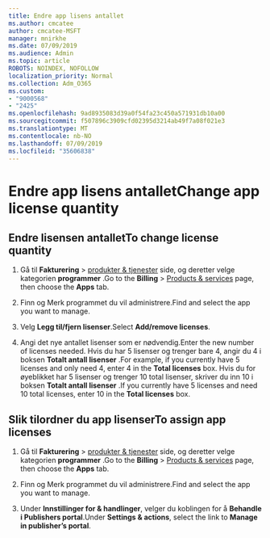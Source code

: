 ```yaml
---
title: Endre app lisens antallet
ms.author: cmcatee
author: cmcatee-MSFT
manager: mnirkhe
ms.date: 07/09/2019
ms.audience: Admin
ms.topic: article
ROBOTS: NOINDEX, NOFOLLOW
localization_priority: Normal
ms.collection: Adm_O365
ms.custom:
- "9000568"
- "2425"
ms.openlocfilehash: 9ad8935083d39a0f54fa23c450a571931db10a00
ms.sourcegitcommit: f507896c3909cfd02395d3214ab49f7a08f021e3
ms.translationtype: MT
ms.contentlocale: nb-NO
ms.lasthandoff: 07/09/2019
ms.locfileid: "35606838"
---
```

# <a name="change-app-license-quantity"></a><span data-ttu-id="09896-102">Endre app lisens antallet</span><span class="sxs-lookup"><span data-stu-id="09896-102">Change app license quantity</span></span>

## <a name="to-change-license-quantity"></a><span data-ttu-id="09896-103">Endre lisensen antallet</span><span class="sxs-lookup"><span data-stu-id="09896-103">To change license quantity</span></span>

1. <span data-ttu-id="09896-104">Gå til **Fakturering** > [produkter & tjenester](https://go.microsoft.com/fwlink/p/?linkid=842054) side, og deretter velge kategorien **programmer** .</span><span class="sxs-lookup"><span data-stu-id="09896-104">Go to the **Billing** > [Products & services](https://go.microsoft.com/fwlink/p/?linkid=842054) page, then choose the **Apps** tab.</span></span>

2. <span data-ttu-id="09896-105">Finn og Merk programmet du vil administrere.</span><span class="sxs-lookup"><span data-stu-id="09896-105">Find and select the app you want to manage.</span></span>  

3. <span data-ttu-id="09896-106">Velg **Legg til/fjern lisenser**.</span><span class="sxs-lookup"><span data-stu-id="09896-106">Select **Add/remove licenses**.</span></span>

4. <span data-ttu-id="09896-107">Angi det nye antallet lisenser som er nødvendig.</span><span class="sxs-lookup"><span data-stu-id="09896-107">Enter the new number of licenses needed.</span></span> <span data-ttu-id="09896-108">Hvis du har 5 lisenser og trenger bare 4, angir du 4 i boksen **Totalt antall lisenser** .</span><span class="sxs-lookup"><span data-stu-id="09896-108">For example, if you currently have 5 licenses and only need 4, enter 4 in the **Total licenses** box.</span></span> <span data-ttu-id="09896-109">Hvis du for øyeblikket har 5 lisenser og trenger 10 total lisenser, skriver du inn 10 i boksen **Totalt antall lisenser** .</span><span class="sxs-lookup"><span data-stu-id="09896-109">If you currently have 5 licenses and need 10 total licenses, enter 10 in the **Total licenses** box.</span></span>

## <a name="to-assign-app-licenses"></a><span data-ttu-id="09896-110">Slik tilordner du app lisenser</span><span class="sxs-lookup"><span data-stu-id="09896-110">To assign app licenses</span></span>

1. <span data-ttu-id="09896-111">Gå til **Fakturering** > [produkter & tjenester](https://go.microsoft.com/fwlink/p/?linkid=842054) side, og deretter velge kategorien **programmer** .</span><span class="sxs-lookup"><span data-stu-id="09896-111">Go to the **Billing** > [Products & services](https://go.microsoft.com/fwlink/p/?linkid=842054) page, then choose the **Apps** tab.</span></span>

2. <span data-ttu-id="09896-112">Finn og Merk programmet du vil administrere.</span><span class="sxs-lookup"><span data-stu-id="09896-112">Find and select the app you want to manage.</span></span>  

3. <span data-ttu-id="09896-113">Under **Innstillinger for & handlinger**, velger du koblingen for å **Behandle i Publishers portal**.</span><span class="sxs-lookup"><span data-stu-id="09896-113">Under **Settings & actions**, select the link to **Manage in publisher’s portal**.</span></span>